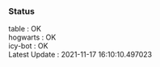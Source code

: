 ### Status


table : OK  
hogwarts : OK  
icy-bot : OK  
Latest Update : 2021-11-17 16:10:10.497023
